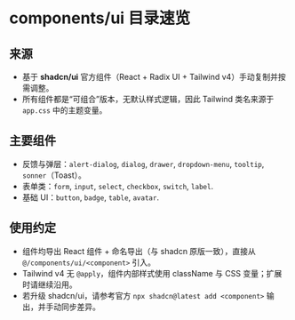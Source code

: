 # components/ui 目录速览

## 来源

- 基于 **shadcn/ui** 官方组件（React + Radix UI + Tailwind v4）手动复制并按需调整。
- 所有组件都是“可组合”版本，无默认样式逻辑，因此 Tailwind 类名来源于 `app.css` 中的主题变量。

## 主要组件

- 反馈与弹层：`alert-dialog`, `dialog`, `drawer`, `dropdown-menu`, `tooltip`, `sonner`（Toast）。
- 表单类：`form`, `input`, `select`, `checkbox`, `switch`, `label`.
- 基础 UI：`button`, `badge`, `table`, `avatar`.

## 使用约定

- 组件均导出 React 组件 + 命名导出（与 shadcn 原版一致），直接从 `@/components/ui/<component>` 引入。
- Tailwind v4 无 `@apply`，组件内部样式使用 className 与 CSS 变量；扩展时请继续沿用。
- 若升级 shadcn/ui，请参考官方 `npx shadcn@latest add <component>` 输出，并手动同步差异。
